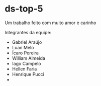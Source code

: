 # ds-top-5
Um trabalho feito com muito amor e carinho

Integrantes da equipe:
- Gabriel Araújo
- Luan Melo
- Ícaro Pereira
- William Almeida
- Iago Campelo
- Hellen Faria
- Henrique Pucci
- 
